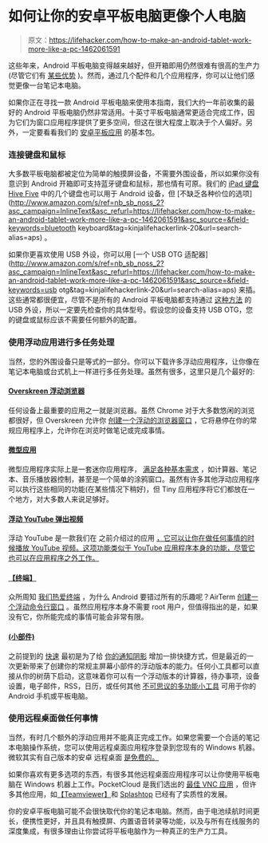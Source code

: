# 如何让你的安卓平板电脑更像个人电脑

> 原文：<https://lifehacker.com/how-to-make-an-android-tablet-work-more-like-a-pc-1462061591>

这些年来，Android 平板电脑变得越来越好，但开箱即用仍然很难有很高的生产力(尽管它们有 [某些优势](https://lifehacker.com/how-tablets-are-actually-great-productivity-tools-5779982) )。然而，通过几个配件和几个应用程序，你可以让他们感觉更像一台笔记本电脑。



如果你正在寻找一款 Android 平板电脑来使用本指南，我们大约一年前收集的最好的 Android 平板电脑仍然非常适用。十英寸平板电脑通常更适合完成工作，因为它们为窗口应用程序提供了更多空间，但这在很大程度上取决于个人偏好。另外，一定要看看我们的 [安卓平板应用](http://lifehacker.com/lifehacker-pack-for-android-tablets-2013-our-list-of-t-875602288) 的基本包。

### 连接键盘和鼠标

大多数平板电脑都被定位为简单的触摸屏设备，不需要外围设备，所以如果你没有意识到 Android 开箱即可支持蓝牙键盘和鼠标，那也情有可原。我们的 [iPad 键盘 Hive Five](https://lifehacker.com/five-best-ipad-keyboards-5979162) 中的几个键盘也可以用于 Android 设备，但 [不缺乏各种价位的选项](http://www.amazon.com/s/ref=nb_sb_noss_2?asc_campaign=InlineText&asc_refurl=https://lifehacker.com/how-to-make-an-android-tablet-work-more-like-a-pc-1462061591&asc_source=&field-keywords=bluetooth keyboard&tag=kinjalifehackerlink-20&url=search-alias=aps) 。

如果你更喜欢使用 USB 外设，你可以用 [一个 USB OTG 适配器](http://www.amazon.com/s/ref=nb_sb_noss_2?asc_campaign=InlineText&asc_refurl=https://lifehacker.com/how-to-make-an-android-tablet-work-more-like-a-pc-1462061591&asc_source=&field-keywords=usb otg&tag=kinjalifehackerlink-20&url=search-alias=aps) 来插。这些通常都很便宜，尽管不是所有的 Android 平板电脑都支持通过 [这种方法](http://www.howtogeek.com/164783/how-to-connect-mice-keyboards-and-gamepads-to-an-android-phone-or-tablet/) 的 USB 外设，所以一定要先检查你的具体型号。假设您的设备支持 USB OTG，您的键盘或鼠标应该不需要任何额外的配置。

### 使用浮动应用进行多任务处理

当然，您的外围设备只是等式的一部分。你可以下载许多浮动应用程序，让你像在笔记本电脑或台式机上一样进行多任务处理。虽然有很多，这里只是几个最好的:

#### [Overskreen 浮动浏览器](https://play.google.com/store/apps/details?id=com.myboyfriendisageek.airbrowser)

任何设备上最重要的应用之一就是浏览器。虽然 Chrome 对于大多数悠闲的浏览都很好，但 Overskreen 允许你 [创建一个浮动的浏览器窗口](http://www.androidpolice.com/2012/03/04/new-app-overskreen-a-floating-browser-with-smooth-complete-functionality/) ，它将悬停在你的常规应用程序上，允许你在浏览时做笔记或完成事情。

#### [微型应用](https://play.google.com/store/apps/details?id=com.ragingtools.tinyappslite)

微型应用程序实际上是一套迷你应用程序， [满足各种基本需求](http://www.androidpolice.com/2013/04/03/tiny-apps-is-a-nifty-mini-suite-of-floating-apps-including-calculator-notes-recorder-paint-and-music-player/) ，如计算器、笔记本、音乐播放器控制，甚至是一个简单的涂鸦窗口。虽然有许多其他浮动应用程序可以执行这些相同的功能(在某些情况下稍好)，但 Tiny 应用程序将它们都放在一个地方，对大多数人来说足够好。

#### [浮动 YouTube 弹出视频](https://play.google.com/store/apps/details?id=com.sudsoftware.floatingyoutubepopupplayer)

浮动 YouTube 是一款我们在 之前介绍过的应用 [，它可以让你在做任何事情的时候播放 YouTube 视频。这项功能类似于 YouTube 应用程序本身的功能，尽管它也可以在应用程序之外工作。](https://lifehacker.com/floating-youtube-popup-plays-videos-while-you-multitask-1069900713)

#### [【终端】](https://play.google.com/store/apps/details?id=com.myboyfriendisageek.airterm)

众所周知 [我们热爱终端](https://lifehacker.com/master-the-command-line-this-weekend-5990668) ，为什么 Android 要错过所有的乐趣呢？AirTerm [创建一个浮动命令行窗口](http://www.androidpolice.com/2012/04/19/new-app-airterm-is-a-floating-terminal-from-the-creator-of-overskeen-and-aircalc/) 。虽然应用程序本身不需要 root 用户，但值得指出的是，如果没有它，你所能完成的事情可能会非常有限。

#### [(小部件)](https://play.google.com/store/apps/details?id=com.decad3nce.quickly)

之前提到的 [快速](https://lifehacker.com/quickly-turns-any-widget-into-a-floating-app-1459367179) 最初是为了给 [你的通知阴影](http://lifehacker.com/supercharge-your-notification-shade-with-these-android-476024342) 增加一排快捷方式，但是最近的一次更新带来了创建你的常规主屏幕小部件的浮动版本的能力。任何小工具都可以直接从你的树荫下启动，这意味着你可以有一个浮动版本的计算器，待办事项，设备设置，电子邮件，RSS，日历，或任何其他 [不可思议的多功能小工具](http://lifehacker.com/how-widgets-can-actually-make-your-phone-more-productiv-1333180508) 可用于你的 Android 手机或平板电脑。

### 使用远程桌面做任何事情

当然，有时几个额外的浮动应用并不能真正完成工作。如果您需要一个合适的笔记本电脑操作系统，您可以使用远程桌面应用程序登录到您现有的 Windows 机器。微软其实有自己版本的安卓 远程桌面 [是免费的。](https://lifehacker.com/microsoft-releases-remote-desktop-for-android-and-ios-1447265563)

如果你喜欢有更多选项的东西，有很多其他远程桌面应用程序可以让你使用平板电脑在 Windows 机器上工作。PocketCloud 是我们选出的 [最佳 VNC 应用](https://lifehacker.com/the-best-vnc-client-for-android-5838717) ，但许多其他应用，如[【Teamviewer】](https://play.google.com/store/apps/developer?id=TeamViewer)和 [Splashtop](https://play.google.com/store/apps/developer?id=Splashtop) 已经有了实质性的发展。

你的安卓平板电脑可能不会很快取代你的笔记本电脑。然而，由于电池续航时间更长，便携性更好，并且具有触摸屏、内置语音转录等功能，以及与所有在线服务的深度集成，有很多理由让你尝试将平板电脑作为一种真正的生产力工具。